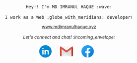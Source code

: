 <!-- <p align="right">
  <img src="https://media.giphy.com/media/M9gbBd9nbDrOTu1Mqx/giphy.gif" width="350">
</p>
 -->
 
 
<p align="center">
<!--    <img src="https://media.giphy.com/media/M9gbBd9nbDrOTu1Mqx/giphy.gif" width="35%" align="right"> -->
  <br><br>
  <samp>
    <br><br><br>
    Hey!! I'm MD IMRANUL HAQUE :wave:
    <br><br>
    I work as a Web :globe_with_meridians: developer!
  </samp>
</p>

<p align="center"> 
   <a target="blank" href="https://www.mdimranulhaque.xyz/">www.mdimranulhaque.xyz</a> </br></br>
  <i> Let's connect and chat! :incoming_envelope: </i> </br>
</p>

<p align="center">
<a href="https://www.linkedin.com/in/md-imranul-haque-892b22223/"><img src="https://github.com/Imran-2022/Imran-2022/blob/main/images/linkedin.png" alt="LinkedIn"></a> &nbsp; &nbsp;
<a href="mailto:mdimranulhaque202@gmail.com"><img src="https://github.com/Imran-2022/Imran-2022/blob/main/images/gmail.png" alt="Gmail"></a> &nbsp; &nbsp;
<a href="https://web.facebook.com/profile.php?id=100071106706650"><img src="https://github.com/Imran-2022/Imran-2022/blob/main/images/facebook.png" alt="Facebook"></a> &nbsp; &nbsp;
   <br><br><br> <br><br><br>
<!-- 
</p>
 <br><br><br><br>
 <p> <b> About Me There !</b> <img src="https://media.giphy.com/media/WUlplcMpOCEmTGBtBW/giphy.gif" width="20"> 
</p>

```javascript
const IMRAN = {
    pronouns: "He" | "Him",
    code: ["Javascript","C"],
    askMeAbout: ["web dev", "tech", "app dev"],
    operatingSystems: ["Windows"],
    technologies: {
        mobileApp: ["REACT NATIVE"],
        frontEnd: {
            js: ["REACT"],
            css: ["Tailwind css", "Bootstrap 5", "Styled Components", "SASS ]
            codeStructure:["HTML-5"]
        },
        backEnd: {
            js: ["Node", "Express"],
        },
        databases: ["MongoDb"],
        projectDeploy: ["Firebase","Github","Netlify","Heroku"]
    },
    architecture: ["Responsive web applications", "Single page applications"],
    currentProject: "I am developing some personal Project right now !",
    funFact: "There are two ways to write error-free programs; only the third one works"
};
```
<br><br>
 -->
